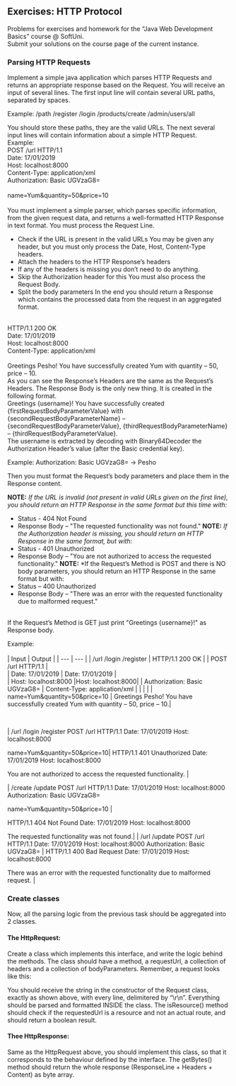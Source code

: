 ## Exercises: HTTP Protocol
Problems for exercises and homework for the “Java Web Development Basics” course @ SoftUni.<br/>
Submit your solutions on the course page of the current instance.
### Parsing HTTP Requests
Implement a simple java application which parses HTTP Requests and returns an appropriate response based on the Request. 
You will receive an input of several lines. The first input line will contain several URL paths, separated by spaces. 

Example: /path /register /login /products/create /admin/users/all

You should store these paths, they are the valid URLs.
The next several input lines will contain information about a simple HTTP Request.
<br/>
Example:<br/>
POST /url HTTP/1.1<br/>
Date: 17/01/2019<br/>
Host: localhost:8000<br/>
Content-Type: application/xml<br/>
Authorization: Basic UGVzaG8=<br/>
<br/>
name=Yum&quantity=50&price=10<br/>
<br/>
You must implement a simple parser, which parses specific information, from the given request data, and returns a well-formatted HTTP Response in text format.
You must process the Request Line.
* Check if the URL is present in the valid URLs
	You may be given any header, but you must only process the Date, Host, Content-Type headers.
* Attach the headers to the HTTP Response’s headers
* If any of the headers is missing you don’t need to do anything. 
* Skip the Authorization header for this
	You must also process the Request Body.
* Split the body parameters
In the end you should return a Response which contains the processed data from the request in an aggregated format.
<br/>
HTTP/1.1 200 OK<br/>
Date: 17/01/2019<br/>
Host: localhost:8000<br/>
Content-Type: application/xml<br/>
<br/>
Greetings Pesho! You have successfully created Yum with quantity – 50, price – 10.
<br/>
As you can see the Response’s Headers are the same as the Request’s Headers.
The Response Body is the only new thing. It is created in the following format.
<br/>
Greetings {username}! You have successfully created {firstRequestBodyParameterValue} with {secondRequestBodyParameterName} – {secondRequestBodyParameterValue}, {thirdRequestBodyParameterName} – {thirdRequestBodyParameterValue}.
<br/>
The username is extracted by decoding with Binary64Decoder the Authorization Header’s value (after the Basic credential key).

Example: Authorization: Basic UGVzaG8= -> Pesho

Then you must format the Request’s body parameters and place them in the Response content.

**NOTE:** *If the URL is invalid (not present in valid URLs given on the first line), you should return an HTTP Response in the same format but this time with:*
*	Status - 404 Not Found <br/>
*	Response Body – "The requested functionality was not found."
**NOTE:** *If the Authorization header is missing, you should return an HTTP Response in the same format, but with:*
*	Status - 401 Unauthorized<br/>
*	Response Body – "You are not authorized to access the requested functionality."
**NOTE:** *If the Request’s Method is POST and there is NO body parameters, you should return an HTTP Response in the same format but with:
*	Status – 400 Unauthorized<br/>
*	Response Body – "There was an error with the requested functionality due to malformed request."
<br/>
If the Request’s Method is GET just print "Greetings {username}!" as Response body.

Example:<br/>
<br/>
| Input | Output |
| --- | --- |
| /url /login /register | HTTP/1.1 200 OK |
| POST /url HTTP/1.1 |      
| Date: 17/01/2019 | Date: 17/01/2019 |      
| Host: localhost:8000 |Host: localhost:8000|
| Authorization: Basic UGVzaG8= | Content-Type: application/xml |
|   |  |
| name=Yum&quantity=50&price=10 | Greetings Pesho! You have successfully created Yum with quantity – 50, price – 10.|


<br/>


| /url /login /register
POST /url HTTP/1.1
Date: 17/01/2019
Host: localhost:8000

name=Yum&quantity=50&price=10| HTTP/1.1 401 Unauthorized
Date: 17/01/2019
Host: localhost:8000

You are not authorized to access the requested functionality. |

| /create /update 
POST /url HTTP/1.1
Date: 17/01/2019
Host: localhost:8000
Authorization: Basic UGVzaG8=

name=Yum&quantity=50&price=10 |

HTTP/1.1 404 Not Found
Date: 17/01/2019
Host: localhost:8000

The requested functionality was not found.|
| /url /update 
POST /url HTTP/1.1
Date: 17/01/2019
Host: localhost:8000
Authorization: Basic UGVzaG8= |
	HTTP/1.1 400 Bad Request
Date: 17/01/2019
Host: localhost:8000

There was an error with the requested functionality due to malformed request. |

### Create classes
Now, all the parsing logic from the previous task should be aggregated into 2 classes.

#### The HttpRequest:
 
Create a class which implements this interface, and write the logic behind the methods. The class should have a method, a requestUrl, a collection of headers and a collection of bodyParameters.
Remember, a request looks like this:
 
You should receive the string in the constructor of the Request class, exactly as shown above, with every line, delimitered by “\r\n”. Everything should be parsed and formatted INSIDE the class.
The isResource() method should check if the requestedUrl is a resource and not an actual route, and should return a boolean result.

 #### Thee HttpResponse:
 
Same as the HttpRequest above, you should implement this class, so that it corresponds to the behaviour defined by the interface.
The getBytes() method should return the whole response (ResponseLine + Headers + Content) as byte array.
